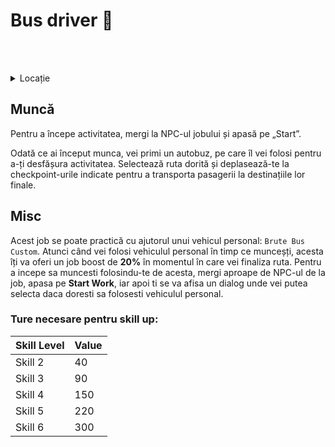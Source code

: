 # Bus driver 🚌
<br><br>

<details class="details custom-block">
    <summary>Locație</summary>
    <p><img src="https://i.imgur.com/C1Lh0k6.png" alt=""></p>
</details>

## Muncă
Pentru a începe activitatea, mergi la NPC-ul jobului și apasă pe „Start”.

Odată ce ai început munca, vei primi un autobuz, pe care îl vei folosi pentru a-ți desfășura activitatea. Selectează ruta dorită și deplasează-te la checkpoint-urile indicate pentru a transporta pasagerii la destinațiile lor finale.
## Misc
Acest job se poate practică cu ajutorul unui vehicul personal: `Brute Bus Custom`.
Atunci când vei folosi vehiculul personal în timp ce munceșți, acesta îți va oferi un job boost de **20%** în momentul în care vei finaliza ruta.
Pentru a incepe sa muncesti folosindu-te de acesta, mergi aproape de NPC-ul de la job, apasa pe **Start Work**, iar apoi ti se va afisa un dialog unde vei putea selecta daca doresti sa folosesti vehiculul personal.

### Ture necesare pentru skill up:

| Skill Level | Value |
|-------------|-------|
| Skill 2     | 40    |
| Skill 3     | 90    |
| Skill 4     | 150   |
| Skill 5     | 220   |
| Skill 6     | 300   |
